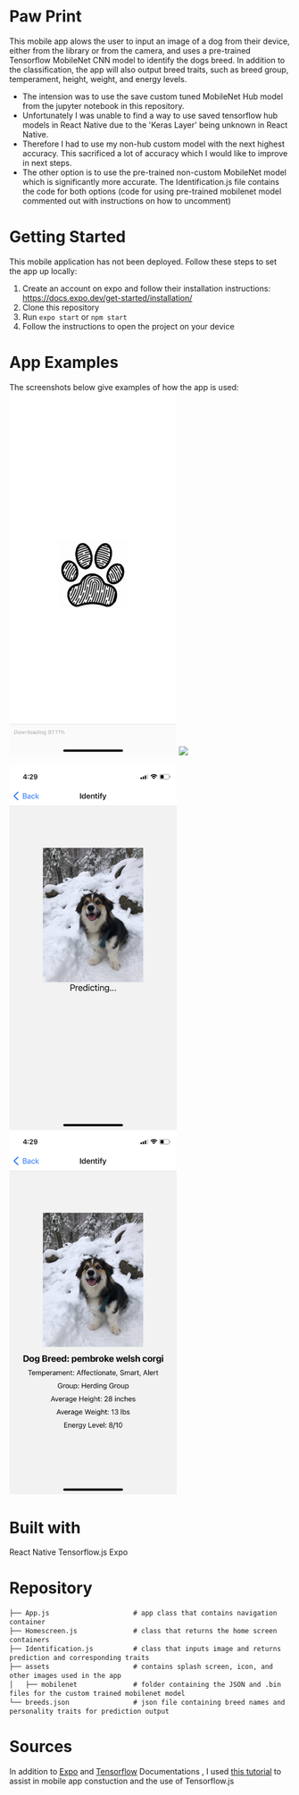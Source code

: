 # Paw Print
This mobile app alows the user to input an image of a dog from their device, either from the library or from the camera, and uses a pre-trained Tensorflow MobileNet CNN model to identify the dogs breed. In addition to the classification, the app will also output breed traits, such as breed group, temperament, height, weight, and energy levels. 

* The intension was to use the save custom tuned MobileNet Hub model from the jupyter notebook in this repository. 
* Unfortunately I was unable to find a way to use saved tensorflow hub models in React Native due to the 'Keras Layer' being unknown in React Native.
* Therefore I had to use my non-hub custom model with the next highest accuracy. This sacrificed a lot of accuracy which I would like to improve in next steps. 
* The other option is to use the pre-trained non-custom MobileNet model which is significantly more accurate. The Identification.js file contains the code for both options (code for using pre-trained mobilenet model commented out with instructions on how to uncomment) 


# Getting Started
This mobile application has not been deployed. Follow these steps to set the app up locally:
1. Create an account on expo and follow their installation instructions: https://docs.expo.dev/get-started/installation/
2. Clone this repository 
3. Run `expo start` or `npm start`
4. Follow the instructions to open the project on your device


# App Examples
The screenshots below give examples of how the app is used:<br>
<img src='Images/splash_screen.PNG' width=300/>
<img src='Images/welcome.PNG' width=300/>
<img scr='Images/input.PNG' width=300/>
<img src='Images/processing.PNG' width=300/>
<img src='Images/prediction.PNG' width=300/>

# Built with
React Native
Tensorflow.js
Expo

# Repository
```
├── App.js                     # app class that contains navigation container
├── Homescreen.js              # class that returns the home screen containers
├── Identification.js          # class that inputs image and returns prediction and corresponding traits
├── assets                     # contains splash screen, icon, and other images used in the app
│   ├── mobilenet              # folder containing the JSON and .bin files for the custom trained mobilenet model
└── breeds.json                # json file containing breed names and personality traits for prediction output
```

# Sources
In addition to [Expo](https://docs.expo.dev/) and [Tensorflow](https://blog.tensorflow.org/2020/02/tensorflowjs-for-react-native-is-here.html) Documentations , I used [this tutorial](https://www.youtube.com/watch?v=pC7mCEHiYQw) to assist in mobile app constuction and the use of Tensorflow.js
